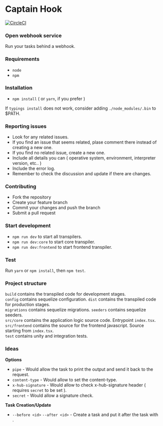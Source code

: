 # Captain Hook

[![CircleCI](https://circleci.com/gh/Wufe/CaptainHook.svg?style=svg)](https://circleci.com/gh/Wufe/CaptainHook)

### Open webhook service

Run your tasks behind a webhook.

### Requirements

+ `node`  
+ `npm`

### Installation

+ `npm install`  ( or `yarn`, if you prefer )

If `typings install` does not work, consider adding `./node_modules/.bin` to $PATH.  

### Reporting issues

+ Look for any related issues.  
+ If you find an issue that seems related, plase comment there instead of creating a new one.  
+ If you find no related issue, create a new one.  
+ Include all details you can ( operative system, environment, interpreter version, etc.. )  
+ Include the error log.  
+ Remember to check the discussion and update if there are changes.

### Contributing

+ Fork the repository  
+ Create your feature branch  
+ Commit your changes and push the branch  
+ Submit a pull request  

### Start development

+ `npm run dev` to start all transpilers.  
+ `npm run dev:core` to start core transpiler.  
+ `npm run dev:frontend` to start frontend transpiler.  

### Test

Run `yarn` or `npm install`, then `npm test`.

### Project structure

`build` contains the transpiled code for development stages.  
`config` contains sequelize configuration.
`dist` contains the transpiled code for production stages.  
`migrations` contains sequelize migrations.
`seeders` contains sequelize seeders.  
`src/core` contains the application logic source code. Entrypoint `index.tsx`.  
`src/frontend` contains the source for the frontend javascript. Source starting from `index.tsx`.  
`test` contains unity and integration tests.  


### Ideas

**Options**

+ `pipe` - Would allow the task to print the output and send it back to the request.  
+ `content-type` - Would allow to set the content-type.  
+ `x-hub-signature` - Would allow to check x-hub-signature header ( requires `secret` to be set ).  
+ `secret` - Would allow a signature check.  

**Task Creation/Update**

+ `--before <id>` `--after <id>` - Create a task and put it after the task with <id>.
